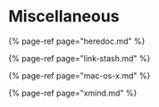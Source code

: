 # Miscellaneous

{% page-ref page="heredoc.md" %}

{% page-ref page="link-stash.md" %}

{% page-ref page="mac-os-x.md" %}

{% page-ref page="xmind.md" %}



###  <a id="install-python-version-with-pyenv-on-mac"></a>

